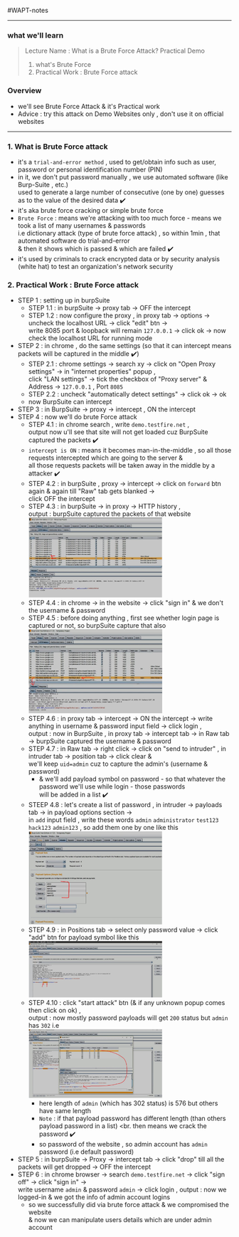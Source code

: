 #WAPT-notes

--- 
### what we'll learn
> Lecture Name : What is a Brute Force Attack? Practical Demo
> 1) what's Brute Force 
> 2) Practical Work : Brute Force attack

### Overview
- we'll see Brute Force Attack & it's Practical work 
- Advice : try this attack on Demo Websites only , don't use it on official websites
---

### 1. What is Brute Force attack
- it's a `trial-and-error method` , used to get/obtain info such as user, password or personal identification number (PIN)
- in it, we don't put password manually , we use automated software (like Burp-Suite , etc.) <br>
	used to generate a large number of consecutive (one by one) guesses as to the value of the desired data ✔️
- it's aka brute force cracking or simple brute force
- `Brute Force` : means we're attacking with too much force - means we took a list of many usernames & passwords <br>
	i.e dictionary attack (type of brute force attack) , so within 1min , that automated software do trial-and-error <br>
	& then it shows which is passed & which are failed ✔️
- it's used by criminals to crack encrypted data or by security analysis (white hat) to test an organization's network security 

### 2. Practical Work : Brute Force attack
- STEP 1 : setting up in burpSuite
	- STEP 1.1 : in burpSuite -> proxy tab -> OFF the intercept
	- STEP 1.2 : now configure the proxy , in proxy tab -> options -> uncheck the localhost URL -> click "edit" btn -> <br>
		write 8085 port & loopback will remain `127.0.0.1` -> click ok -> now check the localhost URL for running mode
- STEP 2 : in chrome , do the same settings (so that it can intercept means packets will be captured in the middle ✔️)
	- STEP 2.1 : chrome settings -> search xy -> click on "Open Proxy settings" -> in "internet properties" popup , <br>
		click "LAN settings" -> tick the checkbox of "Proxy server" & Address -> `127.0.0.1` , Port `8085`
	- STEP 2.2 : uncheck "automatically detect settings" -> click ok -> ok
	- now BurpSuite can intercept
- STEP 3 : in BurpSuite -> proxy -> intercept , ON the intercept
- STEP 4 : now we'll do brute Force attack
	- STEP 4.1 : in chrome search , write `demo.testfire.net` , <br>
		output now u'll see that site will not get loaded cuz BurpSuite captured the packets ✔️
	- `intercept is ON` : means it becomes man-in-the-middle , so all those requests intercepted which are going to the server & <br>
		all those requests packets will be taken away in the middle by a attacker ✔️
	- STEP 4.2 : in burpSuite , proxy -> intercept -> click on `forward` btn again & again till "Raw" tab gets blanked -> <br>
		click OFF the intercept
	- STEP 4.3 : in burpSuite -> in proxy -> HTTP history , <br>
		output : burpSuite captured the packets of that website 
		<br><img src="../../notes-pics/03-Module/24_lecture/24_lecture-0-M3.jpg" alt="" width="300"/>
	- STEP 4.4 : in chrome -> in the website -> click "sign in" & we don't the username & password
	- STEP 4.5 : before doing anything , first see whether login page is captured or not, so burpSuite capture that also 
		<br><img src="../../notes-pics/03-Module/24_lecture/24_lecture-1-M3.jpg" alt="" width="300"/>
	- STEP 4.6 : in proxy tab -> intercept -> ON the intercept -> write anything in username & password input field -> click login , <br>
		output : now in BurpSuite , in proxy tab -> intercept tab -> in Raw tab -> burpSuite captured the username & password
	- STEP 4.7 : in Raw tab -> right click -> click on "send to intruder" , in intruder tab -> position tab -> click clear & <br>
		we'll keep `uid=admin` cuz to capture the admin's (username & password)
		- & we'll add payload symbol on password - so that whatever the password we'll use while login - those passwords <br>
			will be added in a list ✔️
	- STEEP 4.8 : let's create a list of password , in intruder -> payloads tab -> in payload options section -> <br>
		in `add` input field , write these words `admin` `administrator` `test123` `hack123` `admin123` , so add them one by one like this 
		<br><img src="../../notes-pics/03-Module/24_lecture/24_lecture-2-M3.jpg" alt="" width="300"/>
	- STEP 4.9 : in Positions tab -> select only password value -> click "add" btn for payload symbol like this 
		<br><img src="../../notes-pics/03-Module/24_lecture/24_lecture-3-M3.jpg" alt="" width="300"/>
	- STEP 4.10 : click "start attack" btn (& if any unknown popup comes then click on ok) ,<br>
		output : now mostly password payloads will get `200` status but `admin` has `302` i.e 
		<br><img src="../../notes-pics/03-Module/24_lecture/24_lecture-4-M3.jpg" alt="" width="300"/>
    	- here length of `admin` (which has 302 status) is 576 but others have same length
    	- `Note` : if that payload password has different length (than others payload password in a list) <br.
			then means we crack the password ✔️
    	- so password of the website , so admin account has `admin` password (i.e default password)
- STEP 5 : in burpSuite -> Proxy -> intercept tab -> click "drop" till all the packets will get dropped -> OFF the intercept
- STEP 6 : in chrome browser -> search `demo.testfire.net` -> click "sign off" -> click "sign in" -> <br>
	write username `admin` & password `admin` -> click login , output : now we logged-in & we got the info of admin account logins
    - so we successfully did via brute force attack & we compromised the website <br>
		& now we can manipulate users details which are under admin account

